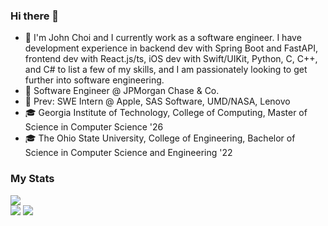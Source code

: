 ### Hi there 👋
- 💬 I'm John Choi and I currently work as a software engineer. I have development experience in backend dev with Spring Boot and FastAPI, frontend dev with React.js/ts, iOS dev with Swift/UIKit, Python, C, C++, and C# to list a few of my skills, and I am passionately looking to get further into software engineering.
- 💬 Software Engineer @ JPMorgan Chase & Co.
- 💬 Prev: SWE Intern @ Apple, SAS Software, UMD/NASA, Lenovo
- 🎓 Georgia Institute of Technology, College of Computing, Master of Science in Computer Science '26
- 🎓 The Ohio State University, College of Engineering, Bachelor of Science in Computer Science and Engineering '22
<!--
**johnchoi96/johnchoi96** is a ✨ _special_ ✨ repository because its `README.md` (this file) appears on your GitHub profile.

Here are some ideas to get you started:

- 🔭 I’m currently working on ...
- 🌱 I’m currently learning ...
- 👯 I’m looking to collaborate on ...
- 🤔 I’m looking for help with ...
- 💬 Ask me about ...
- 📫 How to reach me: ...
- 😄 Pronouns: ...
- ⚡ Fun fact: ...
-->
### My Stats
![](https://github-profile-summary-cards.vercel.app/api/cards/profile-details?username=johnchoi96&theme=github)
<br />
![](https://github-profile-summary-cards.vercel.app/api/cards/stats?username=johnchoi96&theme=github)
![](https://github-profile-summary-cards.vercel.app/api/cards/repos-per-language?username=johnchoi96&theme=github)
